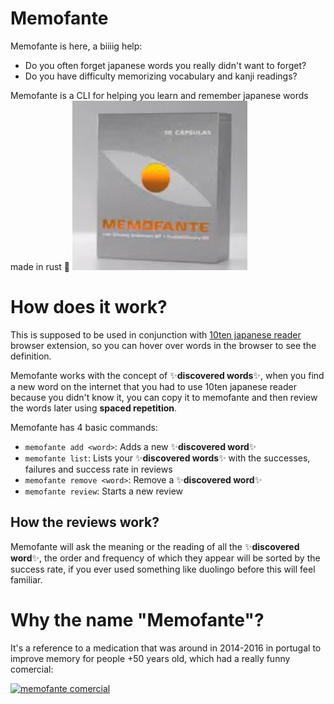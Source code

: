 # Memofante
Memofante is here, a biiiig help:
- Do you often forget japanese words you really didn't want to forget?
- Do you have difficulty memorizing vocabulary and kanji readings?

Memofante is a CLI for helping you learn and remember japanese words made in rust 🦀
![memofante logo](./memofante.png)
# How does it work?

This is supposed to be used in conjunction with 
[10ten japanese reader](https://github.com/birchill/10ten-ja-reader) browser extension, 
so you can hover over words in the browser to see the definition.

Memofante works with the concept of ✨**discovered words**✨, 
when you find a new word on the internet that you had to use 10ten japanese reader 
because you didn't know it, you can copy it to memofante and then review the 
words later using **spaced repetition**.

Memofante has 4 basic commands:
- `memofante add <word>`: Adds a new ✨**discovered word**✨
- `memofante list`: Lists your ✨**discovered words**✨ with the successes, failures and success rate in reviews
- `memofante remove <word>`: Remove a ✨**discovered word**✨
- `memofante review`: Starts a new review

## How the reviews work?

Memofante will ask the meaning or the reading of all the ✨**discovered word**✨, 
the order and frequency of which they appear will be sorted by the success rate, 
if you ever used something like duolingo before this will feel familiar.
# Why the name "Memofante"?
It's a reference to a medication that was around in 2014-2016 in portugal to improve memory for people +50 years old, which had a really funny comercial:

[![memofante comercial](https://img.youtube.com/vi/mDFfE4VlJz8/0.jpg)](https://www.youtube.com/watch?v=mDFfE4VlJz8)
